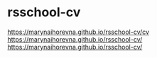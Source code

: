 # rsschool-cv
https://marynaihorevna.github.io/rsschool-cv/cv
https://marynaihorevna.github.io/rsschool-cv/
https://marynaihorevna.github.io/rsschool-cv/
